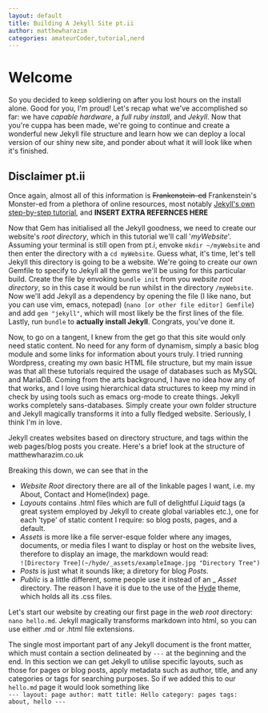 ```yaml
---
layout: default
title: Building A Jekyll Site pt.ii
author: matthewharazim
categories: amateurCoder,tutorial,nerd
---
```


# Welcome
So you decided to keep soldiering on after you lost hours on the install alone. Good for you, I'm proud! Let's recap what we've accomplished so far: we have _capable hardware_, a _full ruby install_, and _Jekyll_. Now that you're cuppa has been made, we're going to continue and create a wonderful new Jekyll file structure and learn how we can deploy a local version of our shiny new site, and ponder about what it will look like when it's finished.

## Disclaimer pt.ii
Once again, almost all of this information is ~~Frankenstein-ed~~ Frankenstein's Monster-ed  from a plethora of online resources, most notably <a href="https://jekyllrb.com/docs/step-by-step/01-setup/">Jekyll's own step-by-step tutorial</a>, and **INSERT EXTRA REFERNCES HERE**

Now that Gem has initialised all the Jekyll goodness, we need to create our website's _root directory_, which in this tutorial we'll call '_myWebsite_'. Assuming your terminal is still open from pt.i, envoke `mkdir ~/myWebsite` and then enter the directory with a `cd myWebsite`. Guess what, it's time, let's tell Jekyll this directory is going to be a website. We're going to create our own Gemfile to specify to Jekyll all the gems we'll be using for this particular build. Create the file by envoking `bundle init` from you _website root directory_, so in this case it would be run whilst in the directory `/myWebsite`. Now we'll add Jekyll as a dependency by opening the file (I like nano, but you can use vim, emacs, notepad) (`nano [or other file editor] Gemfile`) and add `gem "jekyll"`, which will most likely be the first lines of the file. Lastly, run `bundle` to **actually install Jekyll**. Congrats, you've done it.

Now, to go on a tangent, I knew from the get go that this site would only need static content. No need for any form of dynamism, simply a basic blog module and some links for information about yours truly. I tried running Wordpress, creating my own basic HTML file structure, but my main issue was that all these tutorials required the usage of databases such as MySQL and MariaDB. Coming from the arts background, I have no idea how any of that works, and I love using hierarchical data structures to keep my mind in check by using tools such as emacs org-mode to create things. Jekyll works completely sans-databases. Simply create your own folder structure and Jekyll magically transforms it into a fully fledged website. Seriously, I think I'm in love.

Jekyll creates websites based on directory structure, and tags within the web pages/blog posts you create. Here's a brief look at the structure of matthewharazim.co.uk

Breaking this down, we can see that in the
* _Website Root_ directory there are all of the linkable pages I want, i.e. my About, Contact and Home(Index) page.
* _Layouts_ contains .html files which are full of delightful _Liquid_ tags (a great system employed by Jekyll to create global variables etc.), one for each 'type' of static content I require: so blog posts, pages, and a default.
* _Assets_ is more like a file server-esque folder where any images, documents, or media files I want to display or host on the website lives, therefore to display an image, the markdown would read:
<br>`![Directory Tree](~/hyde/_assets/exampleImage.jpg "Directory Tree")`
* _Posts_ is just what it sounds like; a diretory for blog _Posts_.
* _Public_ is a little different, some people use it instead of an _ _Asset_ directory. The reason I have it is due to the use of the <a href="https://github.com/poole/hyde">Hyde</a> theme, which holds all its .css files.

Let's start our website by creating our first page in the _web root_ directory: `nano hello.md`. Jekyll magically transforms markdown into html, so you can use either .md or .html file extensions.

The single most important part of any Jekyll document is the front matter, which must contain a section delineated by `---` at the beginning and the end. In this section we can get Jekyll to utilise specific layouts, such as those for pages or blog posts, apply metadata such as author, title, and any categories or tags for searching purposes. So if we added this to our `hello.md` page it would look something like<br>
`---
layout: page
author: matt
title: Hello
category: pages
tags: about, hello
---`

